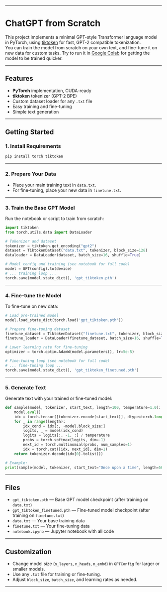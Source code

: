 
---

# ChatGPT from Scratch

This project implements a minimal GPT-style Transformer language model in PyTorch, using [tiktoken](https://github.com/openai/tiktoken) for fast, GPT-2 compatible tokenization.  
You can train the model from scratch on your own text, and fine-tune it on new data for custom tasks.
Try to run it in [Google Colab](https://colab.research.google.com/) for getting the model to be trained quicker.

---

## Features


- **PyTorch** implementation, CUDA-ready
- **tiktoken** tokenizer (GPT-2 BPE)
- Custom dataset loader for any `.txt` file
- Easy training and fine-tuning
- Simple text generation

---

## Getting Started

### 1. **Install Requirements**

```bash
pip install torch tiktoken
```

---

### 2. **Prepare Your Data**

- Place your main training text in `data.txt`.
- For fine-tuning, place your new data in `finetune.txt`.

---

### 3. **Train the Base GPT Model**

Run the notebook or script to train from scratch:

```python
import tiktoken
from torch.utils.data import DataLoader

# Tokenizer and dataset
tokenizer = tiktoken.get_encoding("gpt2")
dataset = TiktokenDataset("data.txt", tokenizer, block_size=128)
dataloader = DataLoader(dataset, batch_size=16, shuffle=True)

# Model config and training (see notebook for full code)
model = GPT(config).to(device)
# ... training loop ...
torch.save(model.state_dict(), 'gpt_tiktoken.pth')
```

---

### 4. **Fine-tune the Model**

To fine-tune on new data:

```python
# Load pre-trained model
model.load_state_dict(torch.load('gpt_tiktoken.pth'))

# Prepare fine-tuning dataset
finetune_dataset = TiktokenDataset("finetune.txt", tokenizer, block_size=128)
finetune_loader = DataLoader(finetune_dataset, batch_size=16, shuffle=True)

# Lower learning rate for fine-tuning
optimizer = torch.optim.AdamW(model.parameters(), lr=5e-5)

# Fine-tuning loop (see notebook for full code)
# ... fine-tuning loop ...
torch.save(model.state_dict(), 'gpt_tiktoken_finetuned.pth')
```

---

### 5. **Generate Text**

Generate text with your trained or fine-tuned model:

```python
def sample(model, tokenizer, start_text, length=100, temperature=1.0):
    model.eval()
    idx = torch.tensor([tokenizer.encode(start_text)], dtype=torch.long).to(next(model.parameters()).device)
    for _ in range(length):
        idx_cond = idx[:, -model.block_size:]
        logits, _ = model(idx_cond)
        logits = logits[:, -1, :] / temperature
        probs = torch.softmax(logits, dim=-1)
        next_id = torch.multinomial(probs, num_samples=1)
        idx = torch.cat([idx, next_id], dim=1)
    return tokenizer.decode(idx[0].tolist())

# Example:
print(sample(model, tokenizer, start_text="Once upon a time", length=50))
```

---

## Files

- `gpt_tiktoken.pth` — Base GPT model checkpoint (after training on `data.txt`)
- `gpt_tiktoken_finetuned.pth` — Fine-tuned model checkpoint (after training on `finetune.txt`)
- `data.txt` — Your base training data
- `finetune.txt` — Your fine-tuning data
- `notebook.ipynb` — Jupyter notebook with all code

---
## Customization

- Change model size (`n_layers`, `n_heads`, `n_embd`) in `GPTConfig` for larger or smaller models.
- Use any `.txt` file for training or fine-tuning.
- Adjust `block_size`, `batch_size`, and learning rates as needed.

---